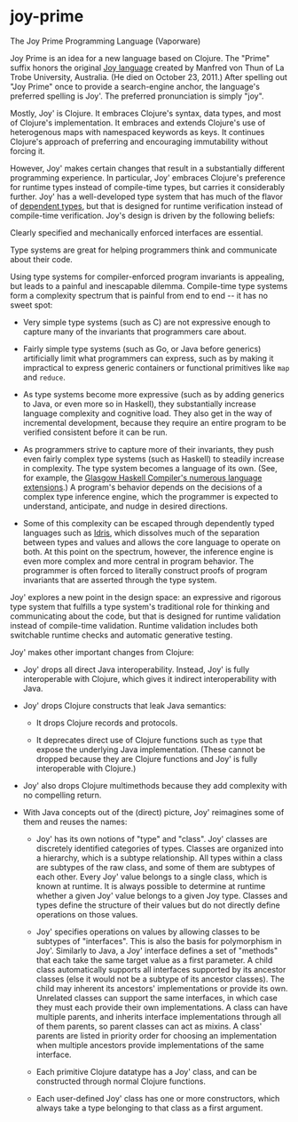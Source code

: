 # joy-prime
The Joy Prime Programming Language (Vaporware)

Joy Prime is an idea for a new language based on Clojure.
The "Prime" suffix honors the original [Joy language](https://en.wikipedia.org/wiki/Joy_(programming_language))
created by Manfred von Thun of La Trobe University, Australia. (He died on October 23, 2011.) After spelling
out "Joy Prime" once to provide a search-engine anchor, the language's preferred spelling is Joy'. 
The preferred pronunciation is simply "joy".

Mostly, Joy' is Clojure. It embraces Clojure's syntax, data types, and most of Clojure's implementation.
It embraces and extends Clojure's use of heterogenous maps with namespaced keywords as keys. It continues 
Clojure's approach of preferring and encouraging immutability without forcing it.
 
However, Joy' makes certain changes that result in a substantially different programming experience.
In particular, Joy' embraces Clojure's preference for runtime types instead of compile-time types,
but carries it considerably further. Joy' has a well-developed type system that has
much of the flavor of [dependent types](https://en.wikipedia.org/wiki/Dependent_types),
but that is designed for runtime verification instead of compile-time verification.
Joy's design is driven by the following beliefs:

Clearly specified and mechanically enforced interfaces are essential.

Type systems are great for helping programmers think and communicate about their code.

Using type systems for compiler-enforced program invariants is appealing, but
leads to a painful and inescapable dilemma. Compile-time type systems form a complexity
spectrum that is painful from end to end -- it has no sweet spot:
  
* Very simple type systems (such as C) are not expressive enough to capture
  many of the invariants that programmers care about.
  
* Fairly simple type systems (such as Go, or Java before generics)
  artificially limit what programmers can express, such as by making it impractical to express
  generic containers or functional primitives like `map` and `reduce`.
    
* As type systems become more expressive (such as by adding generics to Java, or even more so in Haskell),
  they substantially increase language complexity and cognitive load. They also get in the way of 
  incremental development, because they require an entire program to be verified consistent before
  it can be run.
    
* As programmers strive to capture more of their invariants, they push even fairly complex type systems 
  (such as Haskell) to steadily increase in complexity. The type system becomes a language of its own.
  (See, for example, the [Glasgow Haskell Compiler's numerous language extensions](https://downloads.haskell.org/~ghc/8.2.1/docs/html/users_guide/glasgow_exts.html).)
  A program's behavior depends on the decisions of a complex type inference engine, which the programmer
  is expected to understand, anticipate, and nudge in desired directions.  
    
* Some of this complexity can be escaped through dependently typed languages such as [Idris](https://www.idris-lang.org/),
  which dissolves much of the separation between types and values and allows the core language to operate on both.
  At this point on the spectrum, however, the inference engine is even more complex and more central in program
  behavior. The programmer is often forced to literally construct proofs of program invariants that are asserted
  through the type system.
  
Joy' explores a new point in the design space: an expressive and rigorous type system that fulfills
a type system's traditional role for thinking and communicating about the code, but that is designed 
for runtime validation instead of compile-time validation. Runtime validation includes both 
switchable runtime checks and automatic generative testing.

Joy' makes other important changes from Clojure: 

* Joy' drops all direct Java interoperability. Instead, Joy' is fully interoperable with Clojure,
  which gives it indirect interoperability with Java.
  
* Joy' drops Clojure constructs that leak Java semantics:

  * It drops Clojure records and protocols.

  * It deprecates direct use of Clojure functions such as `type` that expose the underlying Java 
    implementation. (These cannot be dropped because they are Clojure functions and Joy' is fully
    interoperable with Clojure.)
    
* Joy' also drops Clojure multimethods because they add complexity with no compelling return.

* With Java concepts out of the (direct) picture, Joy' reimagines some of them and reuses the names:

  * Joy' has its own notions of "type" and "class". Joy' classes are discretely identified categories of types. 
    Classes are organized into a hierarchy, which is a subtype relationship. All types within a class 
    are subtypes of the raw class, and some of them are subtypes of each other. Every Joy' value belongs to
    a single class, which is known at runtime. It is always possible to determine at runtime whether a given
    Joy' value belongs to a given Joy type. Classes and types define the structure of their values but
    do not directly define operations on those values.
    
  * Joy' specifies operations on values by allowing classes to be subtypes of "interfaces".
    This is also the basis for polymorphism in Joy'.
    Similarly to Java, a Joy' interface defines a set of "methods" that each take the same target value
    as a first parameter. A child class automatically supports all interfaces supported by its ancestor
    classes (else it would not be a subtype of its ancestor classes). The child may inherent its ancestors'
    implementations or provide its own. Unrelated classes can support the same interfaces, in which case they must
    each provide their own implementations. A class can have multiple parents, and inherits
    interface implementations through all of them parents, so parent classes can act as mixins. 
    A class' parents are listed in priority order for choosing an implementation when multiple ancestors provide
    implementations of the same interface.
    
  * Each primitive Clojure datatype has a Joy' class, and can be constructed through normal Clojure functions.
  
  * Each user-defined Joy' class has one or more constructors, which always take a type belonging to
    that class as a first argument.


